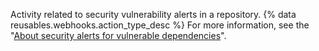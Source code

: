 Activity related to security vulnerability alerts in a repository. {% data reusables.webhooks.action_type_desc %} For more information, see the "[About security alerts for vulnerable dependencies](/github/managing-security-vulnerabilities/about-security-alerts-for-vulnerable-dependencies)".
